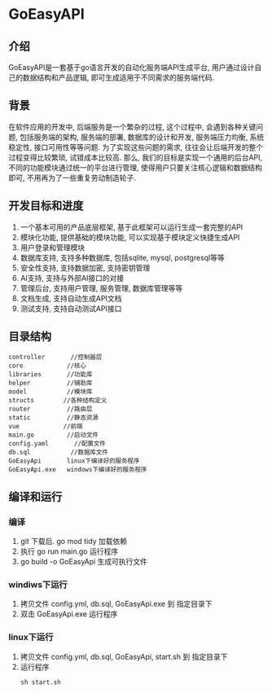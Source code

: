 # GoEasyAPI

## 介绍
GoEasyAPI是一套基于go语言开发的自动化服务端API生成平台, 用户通过设计自己的数据结构和产品逻辑, 即可生成适用于不同需求的服务端代码. 


## 背景
在软件应用的开发中, 后端服务是一个繁杂的过程, 这个过程中, 会遇到各种关键问题, 包括服务端的架构, 服务端的部署, 数据库的设计和开发, 服务端压力均衡, 系统稳定性, 接口可用性等等问题. 为了实现这些问题的需求, 往往会让后端开发的整个过程变得比较繁琐, 试错成本比较高. 那么, 我们的目标是实现一个通用的后台API, 不同的功能模块通过统一的平台进行管理, 使得用户只要关注核心逻辑和数据结构即可, 不用再为了一些重复劳动制造轮子. 


## 开发目标和进度
1. 一个基本可用的产品底层框架, 基于此框架可以运行生成一套完整的API
2. 模块化功能, 提供基础的模块功能, 可以实现基于模块定义快捷生成API
3. 用户登录和管理模块
4. 数据库支持, 支持多种数据库, 包括sqlite, mysql, postgresql等等
5. 安全性支持, 支持数据加密, 支持密钥管理
6. AI支持, 支持与外部AI接口的对接
7. 管理后台, 支持用户管理, 服务管理, 数据库管理等等
8. 文档生成, 支持自动生成API文档
9. 测试支持, 支持自动测试API接口

 
## 目录结构
    controller       //控制器层
    core            //核心
    libraries       //功能库
    helper          //辅助库
    model           //模块库
    structs        //各种结构定义
    router          //路由层
    static          //静态资源
    vue            //前端
    main.go         //启动文件
    config.yaml       //配置文件
    db.sql           //数据库文件
    GoEasyApi       linux下编译好的服务程序
    GoEasyApi.exe   windows下编译好的服务程序

## 编译和运行
### 编译
   1. git 下载后. go mod tidy 加载依赖
   2. 执行 go run main.go 运行程序
   3. go build -o GoEasyApi 生成可执行文件

### windiws下运行
   1. 拷贝文件 config.yml, db.sql, GoEasyApi.exe 到 指定目录下
   2. 双击 GoEasyApi.exe 运行程序

### linux下运行
   1. 拷贝文件 config.yml, db.sql, GoEasyApi, start.sh 到 指定目录下
   2. 运行程序
        ```shell
        sh start.sh  
        ```